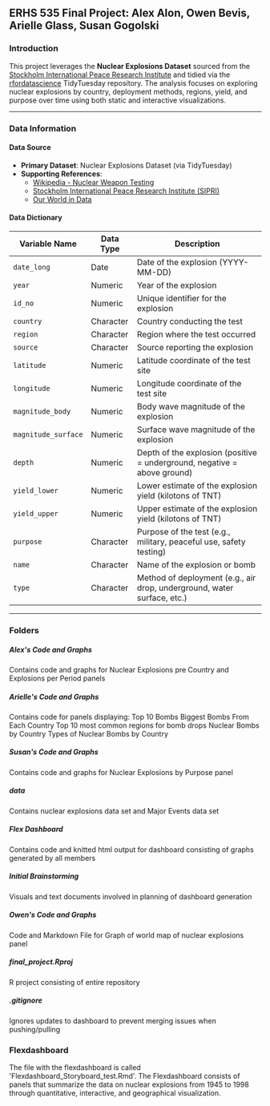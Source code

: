 ## ERHS 535 Final Project: Alex Alon, Owen Bevis, Arielle Glass, Susan Gogolski

### Introduction

This project leverages the **Nuclear Explosions Dataset** sourced from the [Stockholm International Peace Research Institute](https://www.sipri.org/) and tidied via the [rfordatascience](https://github.com/rfordatascience/tidytuesday/tree/master/data/2019/2019-08-20) TidyTuesday repository. The analysis focuses on exploring nuclear explosions by country, deployment methods, regions, yield, and purpose over time using both static and interactive visualizations.

---

### Data Information

#### Data Source
- **Primary Dataset**: Nuclear Explosions Dataset (via TidyTuesday)
- **Supporting References**:
  - [Wikipedia - Nuclear Weapon Testing](https://en.wikipedia.org/wiki/Nuclear_weapon_testing)
  - [Stockholm International Peace Research Institute (SIPRI)](https://www.sipri.org/)
  - [Our World in Data](https://ourworldindata.org/)

#### Data Dictionary

| Variable Name          | Data Type   | Description                                                                |
|------------------------|-------------|----------------------------------------------------------------------------|
| `date_long`            | Date        | Date of the explosion (YYYY-MM-DD)                                         |
| `year`                 | Numeric     | Year of the explosion                                                      |
| `id_no`                | Numeric     | Unique identifier for the explosion                                        |
| `country`              | Character   | Country conducting the test                                                |
| `region`               | Character   | Region where the test occurred                                             |
| `source`               | Character   | Source reporting the explosion                                             |
| `latitude`             | Numeric     | Latitude coordinate of the test site                                       |
| `longitude`            | Numeric     | Longitude coordinate of the test site                                      |
| `magnitude_body`       | Numeric     | Body wave magnitude of the explosion                                       |
| `magnitude_surface`    | Numeric     | Surface wave magnitude of the explosion                                    |
| `depth`                | Numeric     | Depth of the explosion (positive = underground, negative = above ground)   |
| `yield_lower`          | Numeric     | Lower estimate of the explosion yield (kilotons of TNT)                    |
| `yield_upper`          | Numeric     | Upper estimate of the explosion yield (kilotons of TNT)                    |
| `purpose`              | Character   | Purpose of the test (e.g., military, peaceful use, safety testing)         |
| `name`                 | Character   | Name of the explosion or bomb                                              |
| `type`                 | Character   | Method of deployment (e.g., air drop, underground, water surface, etc.)    |

---

### Folders

##### Alex's Code and Graphs
  Contains code and graphs for Nuclear Explosions pre Country and Explosions per Period panels

##### Arielle's Code and Graphs
  Contains code for panels displaying:
      Top 10 Bombs
      Biggest Bombs From Each Country
      Top 10 most common regions for bomb drops
      Nuclear Bombs by Country
      Types of Nuclear Bombs by Country
  
##### Susan's Code and Graphs
  Contains code and graphs for Nuclear Explosions by Purpose panel


##### data
  Contains nuclear explosions data set and Major Events data set

##### Flex Dashboard
  Contains code and knitted html output for dashboard consisting of graphs generated by all members
  

##### Initial Brainstorming
  Visuals and text documents involved in planning of dashboard generation

##### Owen's Code and Graphs
  Code and Markdown File for Graph of world map of nuclear explosions panel

##### final_project.Rproj
  R project consisting of entire repository

##### .gitignore
  Ignores updates to dashboard to prevent merging issues when pushing/pulling

### Flexdashboard
  The file with the flexdashboard is called 'Flexdashboard_Storyboard_test.Rmd'. The Flexdashboard consists of   panels that summarize the data on nuclear explosions from 1945 to 1998 through quantitative, interactive, and   geographical visualization.

